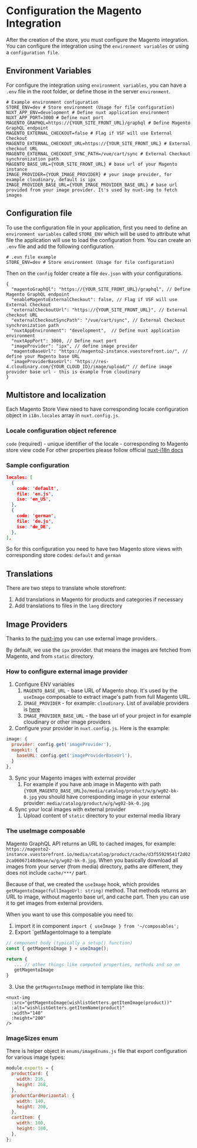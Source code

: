 # Configuration the Magento Integration

After the creation of the store, you must configure the Magento integration. You can configure the integration using the `environment variables` or using a `configuration file`.

## Environment Variables

For configure the integration using `environment variables`, you can have a `.env` file in the root folder, or define those in the server `environment`.

```dotenv
# Example environment configuration
STORE_ENV=dev # Store environment (Usage for file configuration)
NUXT_APP_ENV=development # Define nuxt application environment
NUXT_APP_PORT=3000 # Define nuxt port
MAGENTO_GRAPHQL=https://{YOUR_SITE_FRONT_URL}/graphql # Define Magento GraphQL endpoint
MAGENTO_EXTERNAL_CHECKOUT=false # Flag if VSF will use External Checkout
MAGENTO_EXTERNAL_CHECKOUT_URL=https://{YOUR_SITE_FRONT_URL} # External checkout URL
MAGENTO_EXTERNAL_CHECKOUT_SYNC_PATH=/vue/cart/sync # External Checkout synchronization path
MAGENTO_BASE_URL={YOUR_SITE_FRONT_URL} # base url of your Magento instance
IMAGE_PROVIDER={YOUR_IMAGE_PROVIDER} # your image provider, for example cloudinary, default is ipx
IMAGE_PROVIDER_BASE_URL={YOUR_IMAGE_PROVIDER_BASE_URL} # base url provided from your image provider. It's used by nuxt-img to fetch images
```

## Configuration file

To use the configuration file in your application, first you need to define an `environment variables` called `STORE_ENV` which will be used to attribute what file the application will use to load the configuration from. You can create an `.env` file and add the following configuration.

```dotenv
# .evn file example
STORE_ENV=dev # Store environment (Usage for file configuration)
```

Then on the `config` folder create a file `dev.json` with your configurations.

```json5
{
  "magentoGraphQl": "https://{YOUR_SITE_FRONT_URL}/graphql", // Define Magento GraphQL endpoint
  "enableMagentoExternalCheckout": false, // Flag if VSF will use External Checkout
  "externalCheckoutUrl": "https://{YOUR_SITE_FRONT_URL}", // External checkout URL
  "externalCheckoutSyncPath": "/vue/cart/sync", // External Checkout synchronization path
  "nuxtAppEnvironment": "development",  // Define nuxt application environment
  "nuxtAppPort": 3000, // Define nuxt port
  "imageProvider": "ipx", // define image provider
  "magentoBaseUrl": "https://magento2-instance.vuestorefront.io/", // define your Magento base URL
  "imageProviderBaseUrl": "https://res-4.cloudinary.com/{YOUR_CLOUD_ID}/image/upload/" // define image provider base url - this is example from cloudinary
}
```

## Multistore and localization

Each Magento Store View need to have corresponding locale configuration object in `i18n.locales` array in `nuxt.config.js`.

### Locale configuration object reference

`code` (required) - unique identifier of the locale - corresponding to Magento store view code
For other properties please follow official [nuxt-i18n docs](https://i18n.nuxtjs.org/options-reference#locales)

### Sample configuration

```json
locales: [
  {
    code: 'default',
    file: 'en.js',
    iso: 'en_US',
  },
  {
    code: 'german',
    file: 'de.js',
    iso: 'de_DE',
  },
],
  ```
So for this configuration you need to have two Magento store views with corresponding store codes: `default` and `german`

## Translations

There are two steps to translate whole storefront:
1. Add translations in Magento for products and categories if necessary
2. Add translations to files in the `lang` directory


## Image Providers
Thanks to the [nuxt-img](https://image.nuxtjs.org/) you can use external image providers.

By default, we use the `ipx` provider. that means the images are fetched from Magento, and from `static` directory.

### How to configure external image provider

1. Configure ENV variables
   1. `MAGENTO_BASE_URL` - base URL of Magento shop. It's used by the `useImage` composable to extract image's path from full Magento URL.
   2. `IMAGE_PROVIDER` - for example: `cloudinary`. List of available providers is [here](https://image.nuxtjs.org/getting-started/providers)
   3. `IMAGE_PROVIDER_BASE_URL` - the base url of your project in for example cloudinary or other image providers
2. Configure your provider in `nuxt.config.js`. Here is the example:
```javascript
image: {
  provider: config.get('imageProvider'),
  magekit: {
    baseURL: config.get('imageProviderBaseUrl'),
  }
},
```
3. Sync your Magento images with external provider
   1. For example if you have anb image in Magento with path `{YOUR_MAGENTO_BASE_URL}o/media/catalog/product/w/g/wg02-bk-0.jpg`
   you should have corresponding image in your external provider: `media/catalog/product/w/g/wg02-bk-0.jpg`
4. Sync your local images with external provider
   1. Upload content of `static` directory to your external media library

### The useImage composable

Magento GraphQL API returns an URL to cached images, for example: `https://magento2-instance.vuestorefront.io/media/catalog/product/cache/d3f55929541f2d022ca06067148d0eae/w/g/wg02-bk-0.jpg`.
When you basically download all images from your server (from media) directory, paths are different, they does not include `cache/***/` part.

Because of that, we created the `useImage` hook, which provides `getMagentoImage(fullImageUrl: string)` method.
That methods returns an URL to image, without magento base url, and cache part. Then you can use it to get images from external providers.


When you want to use this composable you need to:

1. import it in component
`import { useImage } from '~/composables';`
2. Export `getMagentoImage to a template
```javascript
// component body (typically a setup() function)
const { getMagentoImage } = useImage();

return {
   ... // other things like computed properties, methods and so on
   getMagentoImage
}
```
3. Use the `getMagentoImage` method in template like this:
```vue
<nuxt-img
  :src="getMagentoImage(wishlistGetters.getItemImage(product))"
  :alt="wishlistGetters.getItemName(product)"
  :width="140"
  :height="200"
/>
```

### ImageSizes enum
There is helper object in `enums/imageEnums.js` file that export configuration for various image types:
```javascript
module.exports = {
  productCard: {
    width: 216,
    height: 268,
  },
  productCardHorizontal: {
    width: 140,
    height: 200,
  },
  cartItem: {
    width: 100,
    height: 100,
  },
};

```
